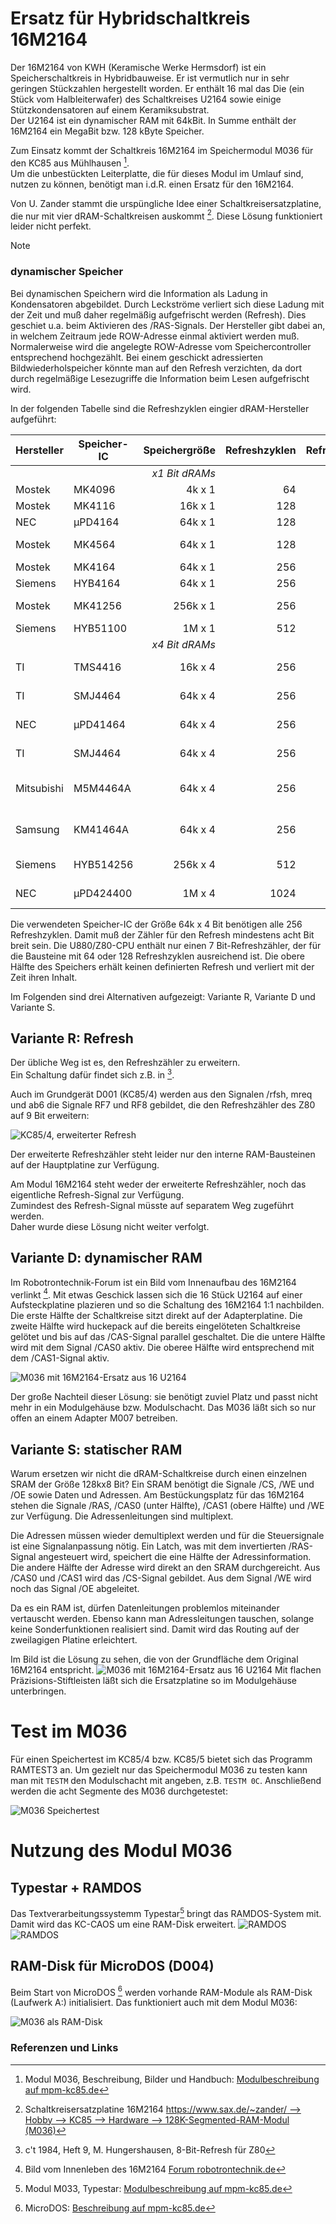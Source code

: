 # Ersatz für Hybridschaltkreis 16M2164

Der 16M2164 von KWH (Keramische Werke Hermsdorf) ist ein Speicherschaltkreis in Hybridbauweise.
Er ist vermutlich nur in sehr geringen Stückzahlen hergestellt worden.
Er enthält 16 mal das Die (ein Stück vom Halbleiterwafer) des Schaltkreises U2164 sowie einige Stützkondensatoren auf einem Keramiksubstrat.  
Der U2164 ist ein dynamischer RAM mit 64kBit.
In Summe enthält der 16M2164 ein MegaBit bzw. 128 kByte Speicher.

Zum Einsatz kommt der Schaltkreis 16M2164 im Speichermodul M036 für den KC85 aus Mühlhausen [^1].  
Um die unbestückten Leiterplatte, die für dieses Modul im Umlauf sind, nutzen zu können, benötigt man i.d.R. einen Ersatz für den 16M2164.

Von U. Zander stammt die urspüngliche Idee einer Schaltkreisersatzplatine, die nur mit vier dRAM-Schaltkreisen auskommt [^2].
Diese Lösung funktioniert leider nicht perfekt.

> [!Note]
> ### dynamischer Speicher
> Bei dynamischen Speichern wird die Information als Ladung in Kondensatoren abgebildet. Durch Leckströme verliert sich diese Ladung mit der Zeit und muß daher regelmäßig aufgefrischt werden (Refresh). Dies geschiet u.a. beim Aktivieren des /RAS-Signals. Der Hersteller gibt dabei an, in welchem Zeitraum jede ROW-Adresse einmal aktiviert werden muß. Normalerweise wird die angelegte ROW-Adresse vom Speichercontroller entsprechend hochgezählt. Bei einem geschickt adressierten Bildwiederholspeicher könnte man auf den Refresh verzichten, da dort durch regelmäßige Lesezugriffe die Information beim Lesen aufgefrischt wird.

In der folgenden Tabelle sind die Refreshzyklen eingier dRAM-Hersteller aufgeführt:

Hersteller  | Speicher-IC | Speichergröße | Refreshzyklen | Refreshzeit | Gehäuse
----------  | ----------- | ------------: | ------------: | ----------: | -------
&nbsp;      | &nbsp;      | _x1 Bit dRAMs_ 
Mostek      | MK4096      |   4k x 1      |   64          |  2 ms       | DIP16
Mostek      | MK4116      |  16k x 1      |  128          |  2 ms       | DIP16
NEC         | µPD4164     |  64k x 1      |  128          |  2 ms       | DIP16
Mostek      | MK4564      |  64k x 1      |  128          |  2 ms       | DIP16, PLCC18
Mostek      | MK4164      |  64k x 1      |  256          |  4 ms       | DIP16
Siemens     | HYB4164     |  64k x 1      |  256          |  4 ms       | DIP16
Mostek      | MK41256     | 256k x 1      |  256          |  4 ms       | DIP16, PLCC18
Siemens     | HYB51100    |   1M x 1      |  512          |  8 ms       | SOJ26
&nbsp;      | &nbsp;      | _x4 Bit dRAMs_ 
TI          | TMS4416     |  16k x 4      |  256          |  4 ms       | DIP18, PLCC18
TI          | SMJ4464     |  64k x 4      |  256          |  4 ms       | DIP18, PLCC18
NEC         | µPD41464    |  64k x 4      |  256          |  4 ms       | DIP18, PLCC18
TI          | SMJ4464     |  64k x 4      |  256          |  4 ms       | DIP18, PLCC18
Mitsubishi  | M5M4464A    |  64k x 4      |  256          |  4 ms       | DIP18, PLCC18, ZIP20
Samsung     | KM41464A    |  64k x 4      |  256          |  4 ms       | DIP18, PLCC18, ZIP20
Siemens     | HYB514256   | 256k x 4      |  512          |  8 ms       | DIP20, SOJ26/20
NEC         | µPD424400   |   1M x 4      | 1024          | 16 ms       | TSOP26, SOJ26/20

Die verwendeten Speicher-IC der Größe 64k x 4 Bit benötigen alle 256 Refreshzyklen. Damit muß der Zähler für den Refresh mindestens acht Bit breit sein.
Die U880/Z80-CPU enthält nur einen 7 Bit-Refreshzähler, der für die Bausteine mit 64 oder 128 Refreshzyklen ausreichend ist.
Die obere Hälfte des Speichers erhält keinen definierten Refresh und verliert mit der Zeit ihren Inhalt.

Im Folgenden sind drei Alternativen aufgezeigt: Variante R, Variante D und Variante S.


## Variante R: Refresh
Der übliche Weg ist es, den Refreshzähler zu erweitern.  
Ein Schaltung dafür findet sich z.B. in [^3].

Auch im Grundgerät D001 (KC85/4) werden aus den Signalen /rfsh, mreq und ab6 die Signale RF7 und RF8 gebildet, die den Refreshzähler des Z80 auf 9 Bit erweitern:

![KC85/4, erweiterter Refresh](Bilder/KC85_RF7_RF8.jpg)  

Der erweiterte Refreshzähler steht leider nur den interne RAM-Bausteinen auf der Hauptplatine zur Verfügung.

Am Modul 16M2164 steht weder der erweiterte Refreshzähler, noch das eigentliche Refresh-Signal zur Verfügung.  
Zumindest des Refresh-Signal müsste auf separatem Weg  zugeführt werden.  
Daher wurde diese Lösung nicht weiter verfolgt.


## Variante D: dynamischer RAM
Im Robotrontechnik-Forum ist ein Bild vom Innenaufbau des 16M2164 verlinkt [^4]. Mit etwas Geschick lassen sich die 16 Stück U2164 auf einer Aufsteckplatine plazieren und so die Schaltung des 16M2164 1:1 nachbilden.
Die erste Hälfte der Schaltkreise sitzt direkt auf der Adapterplatine. Die zweite Hälfte wird huckepack auf die bereits eingelöteten Schaltkreise gelötet und bis auf das /CAS-Signal parallel geschaltet.
Die die untere Hälfte wird mit dem Signal /CAS0 aktiv. Die oberee Hälfte wird entsprechend mit dem /CAS1-Signal aktiv.

![M036 mit 16M2164-Ersatz aus 16 U2164](Bilder/M036_mit_dRAM.jpg)

Der große Nachteil dieser Lösung: sie benötigt zuviel Platz und passt nicht mehr in ein Modulgehäuse bzw. Modulschacht.
Das M036 läßt sich so nur offen an einem Adapter M007 betreiben.


## Variante S: statischer RAM
Warum ersetzen wir nicht die dRAM-Schaltkreise durch einen einzelnen SRAM der Größe 128kx8 Bit?
Ein SRAM benötigt die Signale /CS, /WE und /OE sowie Daten und Adressen.
Am Bestückungsplatz für das 16M2164 stehen die Signale /RAS, /CAS0 (unter Hälfte), /CAS1 (obere Hälfte) und /WE zur Verfügung. Die Adressenleitungen sind multiplext.

Die Adressen müssen wieder demultiplext werden und für die Steuersignale ist eine Signalanpassung nötig.
Ein Latch, was mit dem invertierten /RAS-Signal angesteuert wird, speichert die eine Hälfte der Adressinformation. Die andere Hälfte der Adresse wird direkt an den SRAM durchgereicht. Aus /CAS0 und /CAS1 wird das /CS-Signal gebildet. Aus dem Signal /WE wird noch das Signal /OE abgeleitet.

Da es ein RAM ist, dürfen Datenleitungen problemlos miteinander vertauscht werden. Ebenso kann man Adressleitungen tauschen, solange keine Sonderfunktionen realisiert sind.
Damit wird das Routing auf der zweilagigen Platine erleichtert.

Im Bild ist die Lösung zu sehen, die von der Grundfläche dem Original 16M2164 entspricht.
![M036 mit 16M2164-Ersatz aus 16 U2164](Bilder/M036_mit_SRAM.jpg)
Mit flachen Präzisions-Stiftleisten läßt sich die Ersatzplatine so im Modulgehäuse unterbringen.

# Test im M036 #
Für einen Speichertest im KC85/4 bzw. KC85/5 bietet sich das Programm RAMTEST3 an.
Um gezielt nur das Speichermodul M036 zu testen kann man mit `TESTM` den Modulschacht mit angeben, z.B. `TESTM 0C`.
Anschließend werden die acht Segmente des M036 durchgetestet:

![M036 Speichertest](Bilder/M036_Speichertest.jpg)

# Nutzung des Modul M036 #
## Typestar + RAMDOS ##

Das Textverarbeitungssystemm Typestar[^5] bringt das RAMDOS-System mit. Damit wird das KC-CAOS um eine RAM-Disk erweitert.
![RAMDOS](Bilder/RAMDOS1.jpg)
![RAMDOS](Bilder/RAMDOS2.jpg)

## RAM-Disk für MicroDOS (D004) ##

Beim Start von MicroDOS [^6] werden vorhande RAM-Module als RAM-Disk (Laufwerk A:) initialisiert.
Das funktioniert auch mit dem Modul M036:

![M036 als RAM-Disk](Bilder/M036_MicroDOS.png)


### Referenzen und Links
[^1]: Modul M036, Beschreibung, Bilder und Handbuch: [Modulbeschreibung auf mpm-kc85.de](http://www.mpm-kc85.de/html/m036_segram128k.htm)

[^2]: Schaltkreisersatzplatine 16M2164 [https://www.sax.de/~zander/ --> Hobby --> KC85 --> Hardware --> 128K-Segmented-RAM-Modul (M036)](https://www.sax.de/~zander/)

[^3]: c't 1984, Heft 9, M. Hungershausen, 8-Bit-Refresh für Z80

[^4]: Bild vom Innenleben des 16M2164 [Forum robotrontechnik.de](https://www.robotrontechnik.de/html/forum/thwb/showtopic.php?threadid=2115)

[^5]: Modul M033, Typestar: [Modulbeschreibung auf mpm-kc85.de](http://www.mpm-kc85.de/html/m033_typestar.htm)

[^6]: MicroDOS:  [Beschreibung auf mpm-kc85.de](http://www.mpm-kc85.de/html/MicroDOS.htm)
